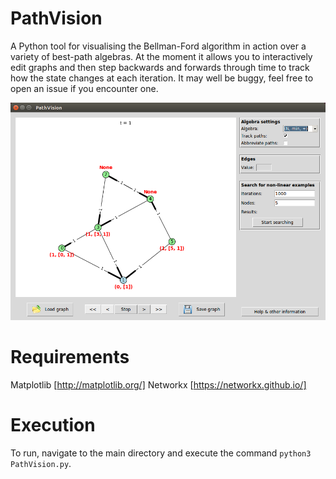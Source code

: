 # PathVision

A Python tool for visualising the Bellman-Ford algorithm in action over a variety of best-path algebras. At the moment it allows you to interactively edit graphs and then step backwards and forwards through time to track how the state changes at each iteration. It may well be buggy, feel free to open an issue if you encounter one.

![example image](/images/example_screenshot.png)

# Requirements

Matplotlib [http://matplotlib.org/]
Networkx [https://networkx.github.io/]

# Execution

To run, navigate to the main directory and execute the command `python3 PathVision.py`.